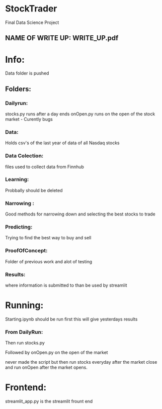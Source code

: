 # StockTrader
Final Data Science Project

## NAME OF WRITE UP: WRITE_UP.pdf


# Info:
Data folder is pushed 

## Folders:

### Dailyrun:
stocks.py runs after a day ends 
onOpen.py runs on the open of the stock market - Curently bugs 

### Data:

Holds csv's of the last year of data of all Nasdaq stocks 

### Data Colection:
files used to collect data from Finnhub 

### Learning:
Probbally should be deleted

### Narrowing :
Good methods for narrowing down and selecting the best stocks to trade 

### Predicting: 
Trying to find the best way to buy and sell

### ProofOfConcept:
Folder of previous work and alot of testing 


### Results:
where information is submitted to than be used by streamlit

# Running:
Starting.ipynb should be run first this will give yesterdays results

### From DailyRun:
Then run stocks.py

Followed by onOpen.py on the open of the market 

never made the script but then run stocks everyday after the market close and run onOpen after the market opens.


# Frontend:
streamlit_app.py is the streamlit frount end
